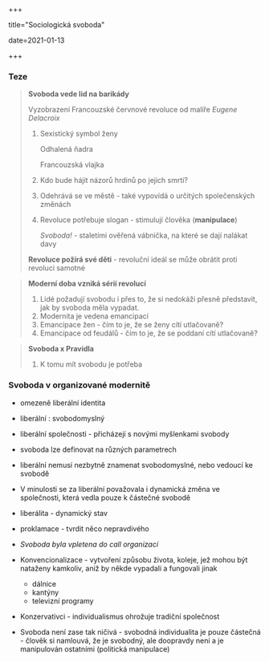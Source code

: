 +++

title="Sociologická svoboda"

date=2021-01-13

+++

### Teze

> **Svoboda vede lid na barikády** 
>
> Vyzobrazení Francouzské červnové revoluce od malíře *Eugene Delacroix*
>
> 1. Sexistický symbol ženy
>
>    Odhalená ňadra
>
>    Francouzská vlajka
>
> 2. Kdo bude hájit názorů hrdinů po jejich smrti?
>
> 3. Odehrává se ve městě - také vypovídá o určitých společenských změnách
>
> 4. Revoluce potřebuje slogan - stimulují člověka (**manipulace**)
>
>    *Svoboda!* - staletími ověřená vábnička, na které se dají nalákat davy
>
> **Revoluce požírá své děti** - revoluční ideál se může obrátit proti revoluci samotné

> **Moderní doba vzniká sérií revolucí**
>
> 1. Lidé požadují svobodu i přes to, že si nedokáži přesně představit, jak by svoboda měla vypadat.
> 2. Modernita je vedena emancipací
> 3. Emancipace žen - čím to je, že se ženy cítí utlačovaně?
> 4. Emancipace od feudálů - čím to je, že se poddaní cítí utlačovaně?

> **Svoboda x Pravidla**
>
> 1. K tomu mít svobodu je potřeba 

### Svoboda v organizované modernitě

- omezeně liberální identita
- liberální : svobodomyslný
- liberální společnosti - přicházejí s novými myšlenkami svobody
- svoboda lze definovat na různých parametrech
- liberální nemusí nezbytně znamenat svobodomyslné, nebo vedoucí ke svobodě
- V minulosti se za liberální považovala i dynamická změna ve společnosti, která vedla pouze k částečné svobodě
- liberálita - dynamický stav
- proklamace - tvrdit něco nepravdivého

- *Svoboda byla vpletena do call organizací*

- Konvencionalizace - vytvoření způsobu života, koleje, jež mohou být nataženy kamkoliv, aniž by někde vypadali a fungovali jinak

  - dálnice
  - kantýny
  - televizní programy

- Konzervativci - individualismus ohrožuje tradiční společnost

- Svoboda není zase tak ničivá - svobodná individualita je pouze částečná - člověk si namlouvá, že je svobodný, ale doopravdy není a je manipulován ostatními (politická manipulace)
